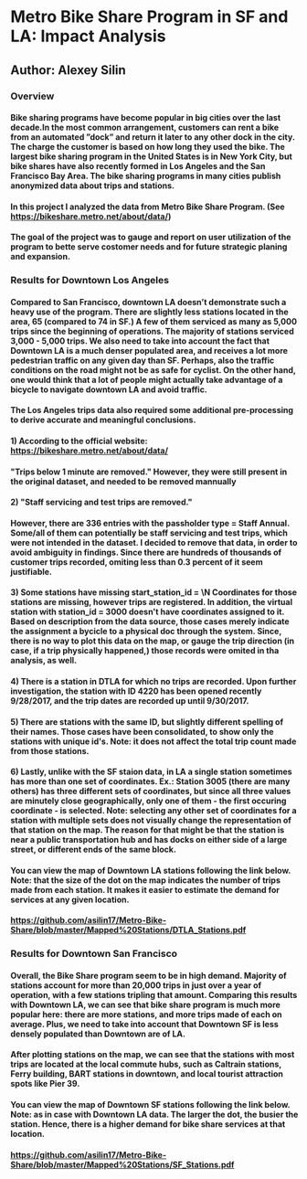 # Metro Bike Share Program in SF and LA: Impact Analysis

## Author: Alexey Silin

### Overview

#### Bike sharing programs have become popular in big cities over the last decade.In the most common arrangement, customers can rent a bike from an automated ”dock” and return it later to any other dock in the city. The charge the customer is based on how long they used the bike. The largest bike sharing program in the United States is in New York City, but bike shares have also recently formed in Los Angeles and the San Francisco Bay Area. The bike sharing programs in many cities publish anonymized data about trips and stations.

#### In this project I analyzed the data from Metro Bike Share Program. (See https://bikeshare.metro.net/about/data/)

#### The goal of the project was to gauge and report on user utilization of the program to bette serve costomer needs and for future strategic planing and expansion.  

### Results for Downtown Los Angeles
#### Compared to San Francisco, downtown LA doesn’t demonstrate such a heavy use of the program. There are slightly less stations located in the area, 65 (compared to 74 in SF.) A few of them serviced as many as 5,000 trips since the beginning of operations. The majority of stations serviced 3,000 - 5,000 trips. We also need to take into account the fact that Downtown LA is a much denser populated area, and receives a lot more pedestrian traffic on any given day than SF. Perhaps, also the traffic conditions on the road might not be as safe for cyclist. On the other hand, one would think that a lot of people might actually take advantage of a bicycle to navigate downtown LA and avoid traffic. 

#### The Los Angeles trips data also required some additional pre-processing to derive accurate and meaningful conclusions. 
#### 1) According to the official website: https://bikeshare.metro.net/about/data/
#### "Trips below 1 minute are removed." However, they were still present in the original dataset, and needed to be removed mannually
#### 2) "Staff servicing and test trips are removed."
#### However, there are 336 entries with the passholder type = Staff Annual. Some/all of them can potentially be staff servicing and test trips, which were not intended in the dataset. I decided to remove that data, in order to avoid ambiguity in findings. Since there are hundreds of thousands of customer trips recorded, omiting less than 0.3 percent of it seem justifiable.  
#### 3) Some stations have missing start_station_id = \\N Coordinates for those stations are missing, however trips are registered. In addition, the virtual station with station_id = 3000 doesn't have coordinates assigned to it. Based on description from the data source, those cases merely indicate the assignment a bycicle to a physical doc through the system. Since, there is no way to plot this data on the map, or gauge the trip direction (in case, if a trip physically happened,) those records were omited in tha analysis, as well. 
#### 4) There is a station in DTLA for which no trips are recorded. Upon further investigation, the station with ID 4220 has been opened recently 9/28/2017, and the trip dates are recorded up until 9/30/2017.
#### 5) There are stations with the same ID, but slightly different spelling of their names. Those cases have been consolidated, to show only the stations with unique id's. Note: it does not affect the total trip count made from those stations.
#### 6) Lastly, unlike with the SF staion data, in LA a single station sometimes has more than one set of coordinates. Ex.: Station 3005 (there are many others) has three different sets of  coordinates, but since all three values are minutely close geographically, only one of them - the first occuring coordinate - is selected. Note: selecting any other set of coordinates for a station with multiple sets does not visually change the representation of that station on the map. The reason for that might be that the station is near a public transportation hub and has docks on either side of a large street, or different ends of the same block. 

#### You can view the map of Downtown LA stations following the link below. Note: that the size of the dot on the map indicates the number of trips made from each station. It makes it easier to estimate the demand for services at any given location. 
#### https://github.com/asilin17/Metro-Bike-Share/blob/master/Mapped%20Stations/DTLA_Stations.pdf

### Results for Downtown San Francisco

#### Overall, the Bike Share program seem to be in high demand. Majority of stations account for more than 20,000 trips in just over a year of operation, with a few stations tripling that amount. Comparing this results with Downtown LA, we can see that bike share program is much more popular here: there are more stations, and more trips made of each on average. Plus, we need to take into account that Downtown SF is less densely populated than Downtown are of LA.  
#### After plotting stations on the map, we can see that the stations with most trips are located at the local commute hubs, such as Caltrain stations, Ferry building, BART stations in downtown, and local tourist attraction spots like Pier 39. 

#### You can view the map of Downtown SF stations following the link below. Note: as in case with Downtown LA data. The larger the dot, the busier the station. Hence, there is a higher demand for bike share services at that location.
#### https://github.com/asilin17/Metro-Bike-Share/blob/master/Mapped%20Stations/SF_Stations.pdf
